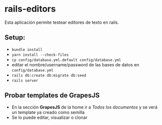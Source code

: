 # rails-editors

Esta aplicación permite testear editores de texto en rails.

## Setup:

- `bundle install`
- `yarn install --check-files`
- `cp config/database.yml.default config/database.yml`
- editar el nombre/username/password de las bases de datos en `config/database.yml`
- `rails db:create db:migrate db:seed`
- `rails server`

## Probar templates de GrapesJS

- En la sección **GrapesJS** de la home ir a *Todos los documentos* y se verá un template ya creado como semilla
- Se lo puede editar, visualizar o clonar
